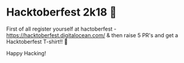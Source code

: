 # Hacktoberfest 2k18 :see_no_evil:

First of all register yourself at hactoberfest - https://hacktoberfest.digitalocean.com/
& then raise 5 PR's and get a Hacktoberfest T-shirt!! :tshirt:

Happy Hacking! 
